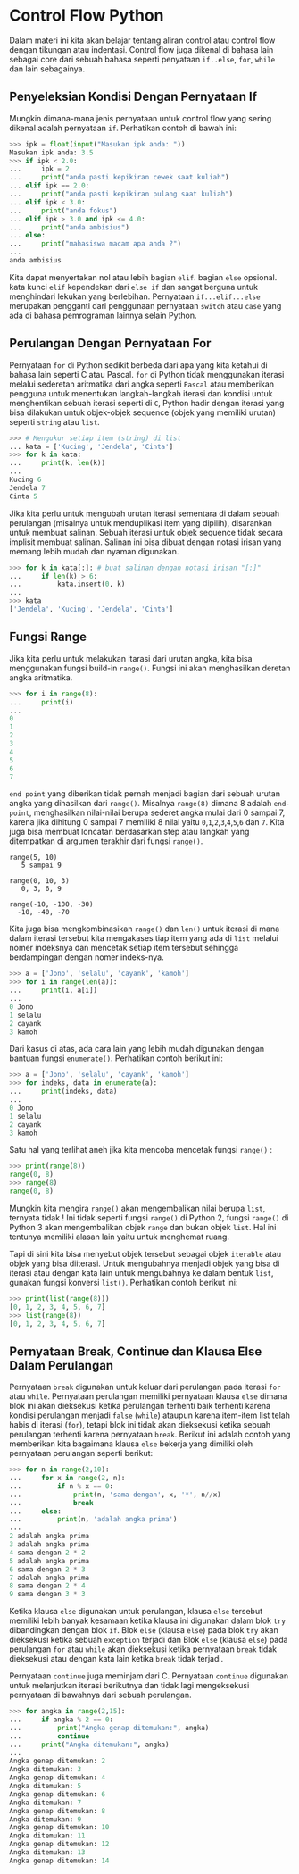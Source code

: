 # Control Flow Python

Dalam materi ini kita akan belajar tentang aliran control atau control flow dengan tikungan atau indentasi. Control flow juga dikenal di bahasa lain sebagai core dari sebuah bahasa seperti penyataan `if..else`, `for`, `while` dan lain sebagainya.


## Penyeleksian Kondisi Dengan Pernyataan If

Mungkin dimana-mana jenis pernyataan untuk control flow yang sering dikenal adalah pernyataan `if`. Perhatikan contoh di bawah ini:

```Python
>>> ipk = float(input("Masukan ipk anda: "))
Masukan ipk anda: 3.5
>>> if ipk < 2.0:
...     ipk = 2
...     print("anda pasti kepikiran cewek saat kuliah")
... elif ipk == 2.0:
...     print("anda pasti kepikiran pulang saat kuliah")
... elif ipk < 3.0:
...     print("anda fokus")
... elif ipk > 3.0 and ipk <= 4.0:
...     print("anda ambisius")
... else:
...     print("mahasiswa macam apa anda ?")
... 
anda ambisius
```

Kita dapat menyertakan nol atau lebih bagian `elif`. bagian `else` opsional. kata kunci `elif` kependekan dari `else if` dan sangat berguna untuk menghindari lekukan yang berlebihan. Pernyataan `if...elif...else` merupakan pengganti dari penggunaan pernyataan `switch` atau `case` yang ada di bahasa pemrograman lainnya selain Python.


## Perulangan Dengan Pernyataan For

Pernyataan `for` di Python sedikit berbeda dari apa yang kita ketahui di bahasa lain seperti C atau Pascal. `for` di Python tidak menggunakan iterasi melalui sederetan aritmatika dari angka seperti `Pascal` atau memberikan pengguna untuk menentukan langkah-langkah iterasi dan kondisi untuk menghentikan sebuah iterasi seperti di `C`, Python hadir dengan iterasi yang bisa dilakukan untuk objek-objek sequence (objek yang memiliki urutan) seperti `string` atau `list`. 

```Python
>>> # Mengukur setiap item (string) di list
... kata = ['Kucing', 'Jendela', 'Cinta']
>>> for k in kata:
...     print(k, len(k))
... 
Kucing 6
Jendela 7
Cinta 5
```

Jika kita perlu untuk mengubah urutan iterasi sementara di dalam sebuah perulangan (misalnya untuk menduplikasi item yang dipilih), disarankan untuk membuat salinan. Sebuah iterasi untuk objek sequence tidak secara implisit membuat salinan. Salinan ini bisa dibuat dengan notasi irisan yang memang lebih mudah dan nyaman digunakan.

```Python
>>> for k in kata[:]: # buat salinan dengan notasi irisan "[:]"
...     if len(k) > 6:
...         kata.insert(0, k)
... 
>>> kata
['Jendela', 'Kucing', 'Jendela', 'Cinta']
```

## Fungsi Range

Jika kita perlu untuk melakukan itarasi dari urutan angka, kita bisa menggunakan fungsi build-in `range()`. Fungsi ini akan menghasilkan deretan angka aritmatika.

```Python
>>> for i in range(8):
...     print(i)
... 
0
1
2
3
4
5
6
7
```

`end point` yang diberikan tidak pernah menjadi bagian dari sebuah urutan angka yang dihasilkan dari `range()`. Misalnya `range(8)` dimana 8 adalah `end-point`, menghasilkan nilai-nilai berupa sederet angka mulai dari 0 sampai 7, karena jika dihitung 0 sampai 7 memiliki 8 nilai yaitu `0`,`1`,`2`,`3`,`4`,`5`,`6` dan `7`. Kita juga bisa membuat loncatan berdasarkan step atau langkah yang ditempatkan di argumen terakhir dari fungsi `range()`.

```
range(5, 10)
   5 sampai 9

range(0, 10, 3)
   0, 3, 6, 9

range(-10, -100, -30)
  -10, -40, -70
```

Kita juga bisa mengkombinasikan `range()` dan `len()` untuk iterasi di mana dalam iterasi tersebut kita mengakases tiap item yang ada di `list` melalui nomer indeksnya dan mencetak setiap item tersebut sehingga berdampingan dengan nomer indeks-nya.

```Python
>>> a = ['Jono', 'selalu', 'cayank', 'kamoh']
>>> for i in range(len(a)):
...     print(i, a[i])
... 
0 Jono
1 selalu
2 cayank
3 kamoh
```

Dari kasus di atas, ada cara lain yang lebih mudah digunakan dengan bantuan fungsi `enumerate()`. Perhatikan contoh berikut ini:

```Python
>>> a = ['Jono', 'selalu', 'cayank', 'kamoh']
>>> for indeks, data in enumerate(a):
...     print(indeks, data)
... 
0 Jono
1 selalu
2 cayank
3 kamoh
```

Satu hal yang terlihat aneh jika kita mencoba mencetak fungsi `range()` :

```Python
>>> print(range(8))
range(0, 8)
>>> range(8)
range(0, 8)
```

Mungkin kita mengira `range()` akan mengembalikan nilai berupa `list`, ternyata tidak ! Ini tidak seperti fungsi `range()` di Python 2, fungsi `range()` di Python 3 akan mengembalikan objek `range` dan bukan objek `list`. Hal ini tentunya memiliki alasan lain yaitu untuk menghemat ruang.

Tapi di sini kita bisa menyebut objek tersebut sebagai objek `iterable` atau objek yang bisa diiterasi. Untuk mengubahnya menjadi objek yang bisa di iterasi atau dengan kata lain untuk mengubahnya ke dalam bentuk `list`, gunakan fungsi konversi `list()`. Perhatikan contoh berikut ini:

```Python
>>> print(list(range(8)))
[0, 1, 2, 3, 4, 5, 6, 7]
>>> list(range(8))
[0, 1, 2, 3, 4, 5, 6, 7]
```

## Pernyataan Break, Continue dan Klausa Else Dalam Perulangan

Pernyataan `break` digunakan untuk keluar dari perulangan pada  iterasi `for` atau `while`. Pernyataan perulangan memiliki pernyataan klausa `else` dimana blok ini akan dieksekusi ketika perulangan terhenti baik terhenti karena kondisi perulangan menjadi `false` (`while`) ataupun karena item-item list telah habis di iterasi (`for`), tetapi blok ini tidak akan dieksekusi ketika sebuah perulangan terhenti karena pernyataan `break`. Berikut ini adalah contoh yang memberikan kita bagaimana klausa `else` bekerja yang dimiliki oleh pernyataan perulangan seperti berikut:

```Python
>>> for n in range(2,10):
...     for x in range(2, n):
...         if n % x == 0:
...             print(n, 'sama dengan', x, '*', n//x)
...             break
...     else:
...         print(n, 'adalah angka prima')
... 
2 adalah angka prima
3 adalah angka prima
4 sama dengan 2 * 2
5 adalah angka prima
6 sama dengan 2 * 3
7 adalah angka prima
8 sama dengan 2 * 4
9 sama dengan 3 * 3
```

Ketika klausa `else` digunakan untuk perulangan, klausa `else` tersebut memiliki lebih banyak kesamaan ketika klausa ini digunakan dalam blok `try` dibandingkan dengan blok `if`. Blok `else` (klausa `else`) pada blok `try` akan dieksekusi ketika sebuah `exception` terjadi dan Blok `else` (klausa `else`) pada perulangan `for` atau `while` akan dieksekusi ketika pernyataan `break` tidak dieksekusi atau dengan kata lain ketika `break` tidak terjadi.

Pernyataan `continue` juga meminjam dari C. Pernyataan `continue` digunakan untuk melanjutkan iterasi berikutnya dan tidak lagi mengeksekusi pernyataan di bawahnya dari sebuah perulangan.

```Python
>>> for angka in range(2,15):
...     if angka % 2 == 0:
...         print("Angka genap ditemukan:", angka)
...         continue
...     print("Angka ditemukan:", angka)
... 
Angka genap ditemukan: 2
Angka ditemukan: 3
Angka genap ditemukan: 4
Angka ditemukan: 5
Angka genap ditemukan: 6
Angka ditemukan: 7
Angka genap ditemukan: 8
Angka ditemukan: 9
Angka genap ditemukan: 10
Angka ditemukan: 11
Angka genap ditemukan: 12
Angka ditemukan: 13
Angka genap ditemukan: 14
```


